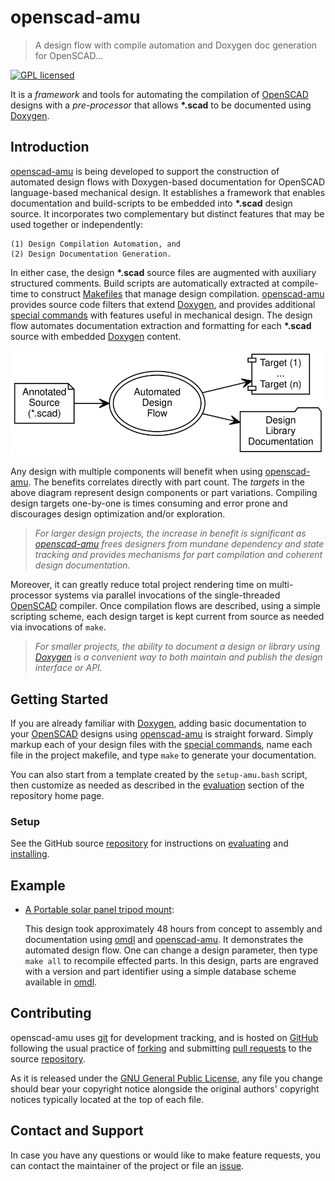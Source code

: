 openscad-amu
============

> A design flow with compile automation and Doxygen doc generation for OpenSCAD...

[![GPL licensed](https://img.shields.io/badge/license-GPL-blue.svg?style=flat)](https://raw.githubusercontent.com/royasutton/openscad-amu/master/COPYING)


It is a _framework_ and tools for automating the compilation of
[OpenSCAD] designs with a _pre-processor_ that allows __\*.scad__ to be
documented using [Doxygen].


Introduction
------------

[openscad-amu] is being developed to support the construction of
automated design flows with Doxygen-based documentation for OpenSCAD
language-based mechanical design. It establishes a framework that
enables documentation and build-scripts to be embedded into __\*.scad__
design source. It incorporates two complementary but distinct features
that may be used together or independently:

    (1) Design Compilation Automation, and
    (2) Design Documentation Generation.

In either case, the design __\*.scad__ source files are augmented with
auxiliary structured comments. Build scripts are automatically
extracted at compile-time to construct [Makefiles] that manage design
compilation. [openscad-amu] provides source code filters that extend
[Doxygen], and provides additional [special commands] with features
useful in mechanical design. The design flow automates documentation
extraction and formatting for each __\*.scad__ source with embedded
[Doxygen] content.

<p align="center">
<img src="assets/flow_intro.svg" alt="" border="0" usemap="#adf.map"/>
</p>

<map name="adf.map" id="dot_inline_dotgraph_4.map">
<area shape="rect" id="node1" alt=""
      href="embedding.html"
      title="Annotated Design Source"
      coords="5,45,108,100"/>
<area shape="poly" id="node2" alt=""
      href="flow.html"
      title="Automated Design Flow"
      coords="282,73,279,59,270,47,256,37,238,31,219,29,199,31,182,37,168,47,159,59,156,73,159,86,168,99,182,108,199,115,219,117,238,115,256,108,270,99,279,86"/>
<area shape="rect" id="node3" alt=""
      href="http://www.thingiverse.com/thing:2051608"
      title="Dependency-based Target Generation"
      coords="342,5,428,60"/>
<area shape="rect" id="node4" alt=""
      href="http://www.thingiverse.com/thing:2051608"
      title="Design Documentation Set"
      coords="330,84,440,139"/>
</map>

Any design with multiple components will benefit when using
[openscad-amu]. The benefits correlates directly with part count. The
*targets* in the above diagram represent design components or part
variations. Compiling design targets one-by-one is times consuming and
error prone and discourages design optimization and/or exploration.

> *For larger design projects, the increase in benefit is significant as
> [openscad-amu] frees designers from mundane dependency and state
> tracking and provides mechanisms for part compilation and coherent
> design documentation.*

Moreover, it can greatly reduce total project rendering time on
multi-processor systems via parallel invocations of the single-threaded
[OpenSCAD] compiler. Once compilation flows are described, using a
simple scripting scheme, each design target is kept current from source
as needed via invocations of `make`.

> *For smaller projects, the ability to document a design or library using
> [Doxygen] is a convenient way to both maintain and publish the design
> interface or API.*


Getting Started
---------------

If you are already familiar with [Doxygen], adding basic documentation
to your [OpenSCAD] designs using [openscad-amu] is straight forward.
Simply markup each of your design files with the [special commands],
name each file in the project makefile, and type `make` to generate
your documentation.

You can also start from a template created by the `setup-amu.bash`
script, then customize as needed as described in the [evaluation]
section of the repository home page.

### Setup ###

See the GitHub source [repository] for instructions on
[evaluating][evaluation] and [installing].


Example
-------

* [A Portable solar panel tripod mount](http://www.thingiverse.com/thing:2051608):

  This design took approximately 48 hours from concept to assembly and
  documentation using [omdl] and [openscad-amu]. It demonstrates the
  automated design flow. One can change a design parameter, then type
  `make all` to recompile effected parts. In this design, parts are
  engraved with a version and part identifier using a simple database
  scheme available in [omdl].


Contributing
------------

openscad-amu uses [git] for development tracking, and is hosted on
[GitHub] following the usual practice of [forking] and submitting
[pull requests] to the source [repository].

As it is released under the [GNU General Public License], any file you
change should bear your copyright notice alongside the original
authors' copyright notices typically located at the top of each file.


Contact and Support
-------------------

In case you have any questions or would like to make feature requests,
you can contact the maintainer of the project or file an [issue].


[GNU General Public License]: https://www.gnu.org/licenses/gpl.html
[Makefiles]: https://www.gnu.org/software/make

[openscad-amu]: https://royasutton.github.io/openscad-amu
[repository]: https://github.com/royasutton/openscad-amu
[issue]: https://github.com/royasutton/openscad-amu/issues

[evaluation]: https://github.com/royasutton/openscad-amu#evaluation
[installing]: https://github.com/royasutton/openscad-amu#installing

[omdl]: https://royasutton.github.io/omdl

[OpenSCAD]: http://www.openscad.org/

[Doxygen]: http://www.stack.nl/~dimitri/doxygen/index.html
[special commands]: http://www.stack.nl/~dimitri/doxygen/manual/commands.html

[git]: http://git-scm.com/
[GitHub]: http://github.com/
[forking]: http://help.github.com/forking/
[pull requests]: https://help.github.com/articles/about-pull-requests/
